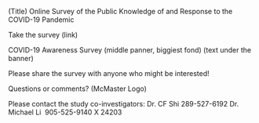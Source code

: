 (Title) Online Survey of the Public Knowledge of and Response to the COVID-19 Pandemic

Take the survey (link)

COVID-19 Awareness Survey (middle panner, biggiest fond)
(text under the banner)


Please share the survey with anyone who might be interested!

Questions or comments?
(McMaster Logo)

Please contact the study co-investigators:
Dr. CF Shi
​289-527-6192
Dr. Michael Li
​ 905-525-9140 X 24203

